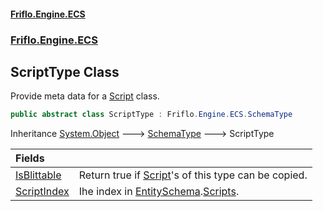 #### [Friflo.Engine.ECS](index.md#'index')
### [Friflo.Engine.ECS](Friflo.Engine.ECS.md#'Friflo.Engine.ECS')

## ScriptType Class

Provide meta data for a [Script](Script.md#'Friflo.Engine.ECS.Script') class.

```csharp
public abstract class ScriptType : Friflo.Engine.ECS.SchemaType
```

Inheritance [System.Object](https://docs.microsoft.com/en-us/dotnet/api/System.Object#'System.Object') &#129106; [SchemaType](SchemaType.md#'Friflo.Engine.ECS.SchemaType') &#129106; ScriptType

| Fields | |
| :--- | :--- |
| [IsBlittable](ScriptType.IsBlittable.md#'Friflo.Engine.ECS.ScriptType.IsBlittable') | Return true if [Script](Script.md#'Friflo.Engine.ECS.Script')'s of this type can be copied. |
| [ScriptIndex](ScriptType.ScriptIndex.md#'Friflo.Engine.ECS.ScriptType.ScriptIndex') | Ihe index in [EntitySchema](EntitySchema.md#'Friflo.Engine.ECS.EntitySchema').[Scripts](EntitySchema.Scripts.md#'Friflo.Engine.ECS.EntitySchema.Scripts'). |
